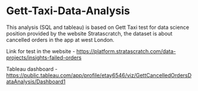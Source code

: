 # Gett-Taxi-Data-Analysis

This analysis (SQL and tableau) is based on Gett Taxi test for data science position provided by the website Stratascratch,
the dataset is about cancelled orders in the app at west London.

Link for test in the website - https://platform.stratascratch.com/data-projects/insights-failed-orders

Tableau dashboard - https://public.tableau.com/app/profile/etay6546/viz/GettCancelledOrdersDataAnalysis/Dashboard1
